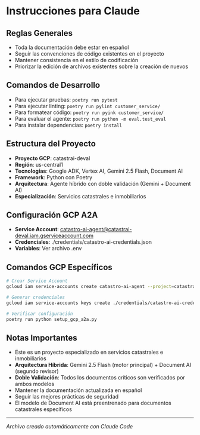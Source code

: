 # Instrucciones para Claude

## Reglas Generales
- Toda la documentación debe estar en español
- Seguir las convenciones de código existentes en el proyecto
- Mantener consistencia en el estilo de codificación
- Priorizar la edición de archivos existentes sobre la creación de nuevos

## Comandos de Desarrollo
- Para ejecutar pruebas: `poetry run pytest`
- Para ejecutar linting: `poetry run pylint customer_service/`
- Para formatear código: `poetry run pyink customer_service/`
- Para evaluar el agente: `poetry run python -m eval.test_eval`
- Para instalar dependencias: `poetry install`

## Estructura del Proyecto
- **Proyecto GCP**: catastrai-deval
- **Región**: us-central1  
- **Tecnologías**: Google ADK, Vertex AI, Gemini 2.5 Flash, Document AI
- **Framework**: Python con Poetry
- **Arquitectura**: Agente híbrido con doble validación (Gemini + Document AI)
- **Especialización**: Servicios catastrales e inmobiliarios

## Configuración GCP A2A
- **Service Account**: catastro-ai-agent@catastrai-deval.iam.gserviceaccount.com
- **Credenciales**: ./credentials/catastro-ai-credentials.json
- **Variables**: Ver archivo .env

## Comandos GCP Específicos
```bash
# Crear Service Account
gcloud iam service-accounts create catastro-ai-agent --project=catastrai-deval

# Generar credenciales
gcloud iam service-accounts keys create ./credentials/catastro-ai-credentials.json --iam-account=catastro-ai-agent@catastrai-deval.iam.gserviceaccount.com

# Verificar configuración
poetry run python setup_gcp_a2a.py
```

## Notas Importantes
- Este es un proyecto especializado en servicios catastrales e inmobiliarios
- **Arquitectura Híbrida**: Gemini 2.5 Flash (motor principal) + Document AI (segundo revisor)
- **Doble Validación**: Todos los documentos críticos son verificados por ambos modelos
- Mantener la documentación actualizada en español
- Seguir las mejores prácticas de seguridad
- El modelo de Document AI está preentrenado para documentos catastrales específicos

---
*Archivo creado automáticamente con Claude Code*